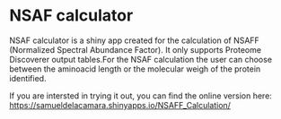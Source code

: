 # NSAF calculator

NSAF calculator is a shiny app created for the calculation of NSAFF (Normalized Spectral Abundance Factor). 
It only supports Proteome Discoverer output tables.For the NSAF calculation the user can choose between the aminoacid length or the molecular weigh of the protein identified. 

If you are intersted in trying it out, you can find the online version here: https://samueldelacamara.shinyapps.io/NSAFF_Calculation/
